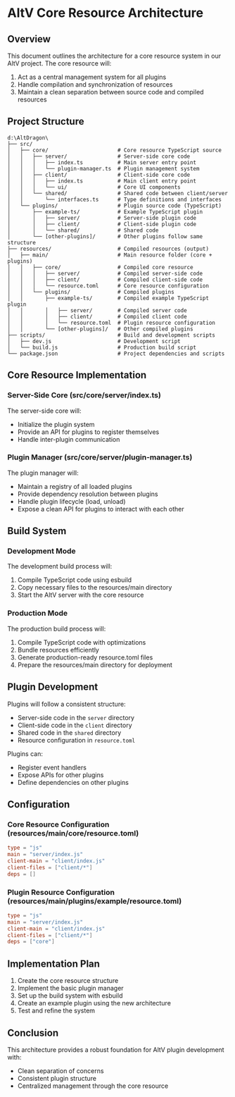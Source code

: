 # AltV Core Resource Architecture

## Overview

This document outlines the architecture for a core resource system in our AltV project. The core resource will:

1. Act as a central management system for all plugins
2. Handle compilation and synchronization of resources
3. Maintain a clean separation between source code and compiled resources

## Project Structure

```
d:\AltDragon\
├── src/
│   ├── core/                      # Core resource TypeScript source
│   │   ├── server/                # Server-side core code
│   │   │   ├── index.ts           # Main server entry point
│   │   │   └── plugin-manager.ts  # Plugin management system
│   │   ├── client/                # Client-side core code
│   │   │   ├── index.ts           # Main client entry point
│   │   │   └── ui/                # Core UI components
│   │   └── shared/                # Shared code between client/server
│   │       └── interfaces.ts      # Type definitions and interfaces
│   └── plugins/                   # Plugin source code (TypeScript)
│       ├── example-ts/            # Example TypeScript plugin
│       │   ├── server/            # Server-side plugin code
│       │   ├── client/            # Client-side plugin code
│       │   └── shared/            # Shared code
│       └── [other-plugins]/       # Other plugins follow same structure
├── resources/                     # Compiled resources (output)
│   ├── main/                      # Main resource folder (core + plugins)
│   │   ├── core/                  # Compiled core resource
│   │   │   ├── server/            # Compiled server-side code
│   │   │   ├── client/            # Compiled client-side code
│   │   │   └── resource.toml      # Core resource configuration
│   │   └── plugins/               # Compiled plugins
│   │       ├── example-ts/        # Compiled example TypeScript plugin
│   │       │   ├── server/        # Compiled server code
│   │       │   ├── client/        # Compiled client code
│   │       │   └── resource.toml  # Plugin resource configuration
│   │       └── [other-plugins]/   # Other compiled plugins
├── scripts/                       # Build and development scripts
│   ├── dev.js                     # Development script
│   └── build.js                   # Production build script
└── package.json                   # Project dependencies and scripts
```

## Core Resource Implementation

### Server-Side Core (src/core/server/index.ts)

The server-side core will:

- Initialize the plugin system
- Provide an API for plugins to register themselves
- Handle inter-plugin communication

### Plugin Manager (src/core/server/plugin-manager.ts)

The plugin manager will:

- Maintain a registry of all loaded plugins
- Provide dependency resolution between plugins
- Handle plugin lifecycle (load, unload)
- Expose a clean API for plugins to interact with each other

## Build System

### Development Mode

The development build process will:

1. Compile TypeScript code using esbuild
2. Copy necessary files to the resources/main directory
3. Start the AltV server with the core resource

### Production Mode

The production build process will:

1. Compile TypeScript code with optimizations
2. Bundle resources efficiently
3. Generate production-ready resource.toml files
4. Prepare the resources/main directory for deployment

## Plugin Development

Plugins will follow a consistent structure:

- Server-side code in the `server` directory
- Client-side code in the `client` directory
- Shared code in the `shared` directory
- Resource configuration in `resource.toml`

Plugins can:

- Register event handlers
- Expose APIs for other plugins
- Define dependencies on other plugins

## Configuration

### Core Resource Configuration (resources/main/core/resource.toml)

```toml
type = "js"
main = "server/index.js"
client-main = "client/index.js"
client-files = ["client/*"]
deps = []
```

### Plugin Resource Configuration (resources/main/plugins/example/resource.toml)

```toml
type = "js"
main = "server/index.js"
client-main = "client/index.js"
client-files = ["client/*"]
deps = ["core"]
```

## Implementation Plan

1. Create the core resource structure
2. Implement the basic plugin manager
3. Set up the build system with esbuild
4. Create an example plugin using the new architecture
5. Test and refine the system

## Conclusion

This architecture provides a robust foundation for AltV plugin development with:

- Clean separation of concerns
- Consistent plugin structure
- Centralized management through the core resource
